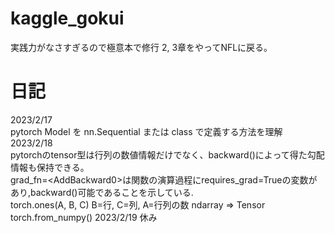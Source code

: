 # kaggle_gokui
実践力がなさすぎるので極意本で修行
2, 3章をやってNFLに戻る。
# 日記
2023/2/17  
pytorch Model を nn.Sequential または class で定義する方法を理解  
2023/2/18  
pytorchのtensor型は行列の数値情報だけでなく、backward()によって得た勾配情報も保持できる。  
grad_fn=\<AddBackward0>は関数の演算過程にrequires_grad=Trueの変数があり,backward()可能であることを示している.  
torch.ones(A, B, C) B=行, C=列, A=行列の数
ndarray ⇒ Tensor torch.from_numpy()
2023/2/19
休み